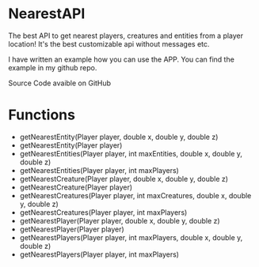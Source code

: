 # NearestAPI
The best API to get nearest players, creatures and entities from a player location! It's the best customizable api without messages etc.

I have written an example how you can use the APP. You can find the example in my github repo.

Source Code avaible on GitHub

# Functions
  * getNearestEntity(Player player, double x, double y, double z)
  * getNearestEntity(Player player)
  * getNearestEntities(Player player, int maxEntities, double x, double y, double z)
  * getNearestEntities(Player player, int maxPlayers)
  * getNearestCreature(Player player, double x, double y, double z)
  * getNearestCreature(Player player)
  * getNearestCreatures(Player player, int maxCreatures, double x, double y, double z)
  * getNearestCreatures(Player player, int maxPlayers)
  * getNearestPlayer(Player player, double x, double y, double z)
  * getNearestPlayer(Player player)
  * getNearestPlayers(Player player, int maxPlayers, double x, double y, double z)
  * getNearestPlayers(Player player, int maxPlayers)
